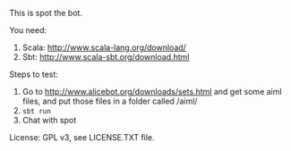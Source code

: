 This is spot the bot.

You need:

1. Scala: http://www.scala-lang.org/download/
2. Sbt: http://www.scala-sbt.org/download.html

Steps to test:

1. Go to http://www.alicebot.org/downloads/sets.html and get some aiml files, and put those files in a folder called /aiml/
2. ```sbt run```
3. Chat with spot

License: GPL v3, see LICENSE.TXT file.
